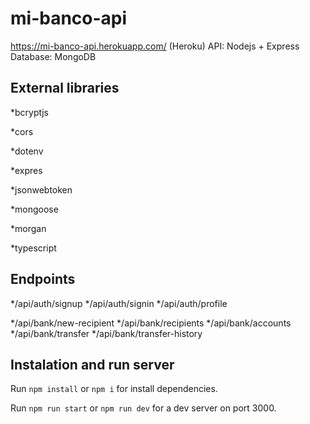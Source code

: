 # mi-banco-api

https://mi-banco-api.herokuapp.com/ (Heroku)
API: Nodejs + Express
Database: MongoDB
## External libraries 

*bcryptjs

*cors

*dotenv

*expres

*jsonwebtoken

*mongoose

*morgan

*typescript

## Endpoints

*/api/auth/signup
*/api/auth/signin
*/api/auth/profile

*/api/bank/new-recipient
*/api/bank/recipients
*/api/bank/accounts
*/api/bank/transfer
*/api/bank/transfer-history

## Instalation and run server

Run `npm install` or `npm i` for install dependencies.

Run `npm run start` or `npm run dev` for a dev server on port 3000.

